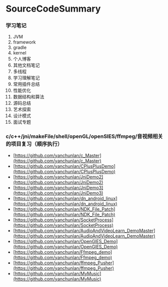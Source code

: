 # SourceCodeSummary
### 学习笔记

 1. JVM
 2.	framework
 3.	gradle
 4.	kernel
 5.	个人博客
 6. 其他文档笔记
 7. 多线程
 8. 学习理解笔记
 9. 常用插件总结
 10. 性能优化
 11. 数据结构和算法
 12. 源码总结
 13. 艺术探索
 14. 设计模式
 15. 面试专题

### c/c++/jni/makeFile/shell/openGL/openSlES/ffmpeg/音视频相关的项目复习（顺序执行）

 - [https://github.com/yanchunlan/c_Master](https://github.com/yanchunlan/c_Master)
 - [https://github.com/yanchunlan/CPlusPlusDemo](https://github.com/yanchunlan/CPlusPlusDemo)
 - [https://github.com/yanchunlan/JniDemo2](https://github.com/yanchunlan/JniDemo2)
 - [https://github.com/yanchunlan/JniDemo3](https://github.com/yanchunlan/JniDemo3)
 - [https://github.com/yanchunlan/dn_android_linux](https://github.com/yanchunlan/dn_android_linux)
 - [https://github.com/yanchunlan/NDK_File_Patch](https://github.com/yanchunlan/NDK_File_Patch)
 - [https://github.com/yanchunlan/SocketProcess](https://github.com/yanchunlan/SocketProcess)
 - [https://github.com/yanchunlan/AudioAndVideoLearn_DemoMaster](https://github.com/yanchunlan/AudioAndVideoLearn_DemoMaster)
 - [https://github.com/yanchunlan/OpenGlES_Demo](https://github.com/yanchunlan/OpenGlES_Demo)
 - [https://github.com/yanchunlan/Ffmpeg_demo](https://github.com/yanchunlan/Ffmpeg_demo)
 - [https://github.com/yanchunlan/ffmpeg_Pusher](https://github.com/yanchunlan/ffmpeg_Pusher)
 - [https://github.com/yanchunlan/MyMusic](https://github.com/yanchunlan/MyMusic)